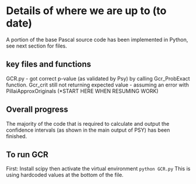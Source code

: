 # Details of where we are up to (to date)
A portion of the base Pascal source code has been implemented in Python, see next section for files.

## key files and functions
GCR.py - got correct p-value (as validated by Psy) by calling Gcr_ProbExact function. Gcr_crit still not returning expected value - assuming an error with PillaiApproxOriginals (*START HERE WHEN RESUMING WORK)

## Overall progress
The majority of the code that is required to calculate and output the confidence intervals (as shown in the main output of PSY) has been finished.

## To run GCR
First: Install scipy then activate the virtual environment
`python GCR.py`
This is using hardcoded values at the bottom of the file.

